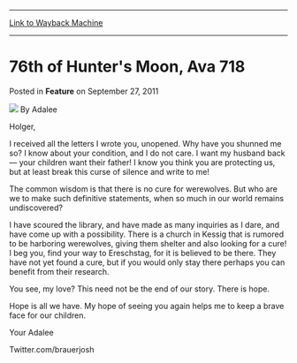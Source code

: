 
---
[Link to Wayback Machine](https://web.archive.org/web/20220526122821/https://magic.wizards.com/en/articles/archive/feature/76th-hunters-moon-ava-718-2011-09-27)

[_metadata_:wayback_url]:- "https://magic.wizards.com/en/articles/archive/feature/76th-hunters-moon-ava-718-2011-09-27"
[_metadata_:wayback_raw_url]:- "https://web.archive.org/web/20220526122821id_/https://magic.wizards.com/en/articles/archive/feature/76th-hunters-moon-ava-718-2011-09-27"
[_metadata_:wayback_capture_timestamp]:- "2022-05-26 12:28:21+00:00"
[_metadata_:description]:- "Holger, I received all the letters I wrote you, unopened. Why have you shunned me so? I know about your condition, and I do not care. I want my husband back — your children want their father! I know you think you are protecting us, but at least break this curse of silence and write to me! The common wisdom is that there is no cure for werewolves. But who are we to make such"
[_metadata_:generator]:- "Drupal 7 (http://drupal.org)"
---


76th of Hunter's Moon, Ava 718
==============================



 Posted in **Feature**
 on September 27, 2011 






![](https://media.magic.wizards.com/styles/auth_small/public/generic-avatar-150_384.png)
By Adalee











Holger,


I received all the letters I wrote you, unopened. Why have you shunned me so? I know about your condition, and I do not care. I want my husband back — your children want their father! I know you think you are protecting us, but at least break this curse of silence and write to me!


The common wisdom is that there is no cure for werewolves. But who are we to make such definitive statements, when so much in our world remains undiscovered?


I have scoured the library, and have made as many inquiries as I dare, and have come up with a possibility. There is a church in Kessig that is rumored to be harboring werewolves, giving them shelter and also looking for a cure! I beg you, find your way to Ereschstag, for it is believed to be there. They have not yet found a cure, but if you would only stay there perhaps you can benefit from their research.


You see, my love? This need not be the end of our story. There is hope.


Hope is all we have. My hope of seeing you again helps me to keep a brave face for our children.


Your Adalee


Twitter.com/brauerjosh







